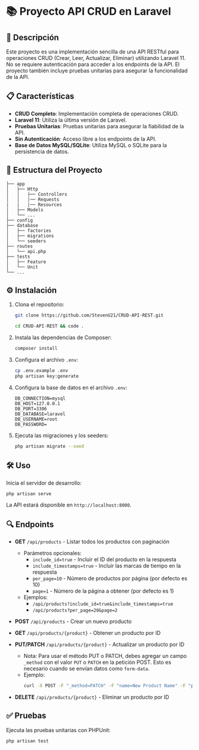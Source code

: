 # 📚 Proyecto API CRUD en Laravel

## 🚀 Descripción

Este proyecto es una implementación sencilla de una API RESTful para operaciones CRUD (Crear, Leer, Actualizar, Eliminar) utilizando Laravel 11. No se requiere autenticación para acceder a los endpoints de la API. El proyecto también incluye pruebas unitarias para asegurar la funcionalidad de la API.

## 📋 Características

- **CRUD Completo**: Implementación completa de operaciones CRUD.
- **Laravel 11**: Utiliza la última versión de Laravel.
- **Pruebas Unitarias**: Pruebas unitarias para asegurar la fiabilidad de la API.
- **Sin Autenticación**: Acceso libre a los endpoints de la API.
- **Base de Datos MySQL/SQLite**: Utiliza MySQL o SQLite para la persistencia de datos.

## 📂 Estructura del Proyecto

```
├── app
│   ├── Http
│   │   ├── Controllers
│   │   |── Requests
|   |   |── Resources
│   ├── Models
│   └── ...
├── config
├── database
│   ├── factories
│   ├── migrations
│   └── seeders
├── routes
│   └── api.php
├── tests
│   ├── Feature
│   └── Unit
└── ...
```

## ⚙️ Instalación

1. Clona el repositorio:

    ```bash
    git clone https://github.com/StevenU21/CRUD-API-REST.git
    ```

    ```bash
    cd CRUD-API-REST && code .
    ```

2. Instala las dependencias de Composer:

    ```bash
    composer install
    ```

3. Configura el archivo `.env`:

    ```bash
    cp .env.example .env
    php artisan key:generate
    ```

4. Configura la base de datos en el archivo `.env`:

    ```dotenv
    DB_CONNECTION=mysql
    DB_HOST=127.0.0.1
    DB_PORT=3306
    DB_DATABASE=laravel
    DB_USERNAME=root
    DB_PASSWORD=
    ```

5. Ejecuta las migraciones y los seeders:

    ```bash
    php artisan migrate --seed
    ```

## 🛠️ Uso

Inicia el servidor de desarrollo:

```bash
php artisan serve
```

La API estará disponible en `http://localhost:8000`.

## 🔍 Endpoints

- **GET** `/api/products` - Listar todos los productos con paginación
  - Parámetros opcionales:
    - `include_id=true` - Incluir el ID del producto en la respuesta
    - `include_timestamps=true` - Incluir las marcas de tiempo en la respuesta
    - `per_page=10` - Número de productos por página (por defecto es 10)
    - `page=1` - Número de la página a obtener (por defecto es 1)
  - Ejemplos:
    - `/api/products?include_id=true&include_timestamps=true`
    - `/api/products?per_page=20&page=2`

- **POST** `/api/products` - Crear un nuevo producto

- **GET** `/api/products/{product}` - Obtener un producto por ID

- **PUT/PATCH** `/api/products/{product}` - Actualizar un producto por ID
  - Nota: Para usar el método PUT o PATCH, debes agregar un campo `_method` con el valor `PUT` o `PATCH` en la petición POST. Esto es necesario cuando se envían datos como `form-data`.
  - Ejemplo:
    ```bash
    curl -X POST -F "_method=PATCH" -F "name=New Product Name" -F "price=99.99" http://your-api-url/api/products/{product}
    ```

- **DELETE** `/api/products/{product}` - Eliminar un producto por ID

## ✅ Pruebas

Ejecuta las pruebas unitarias con PHPUnit:

```bash
php artisan test
```
